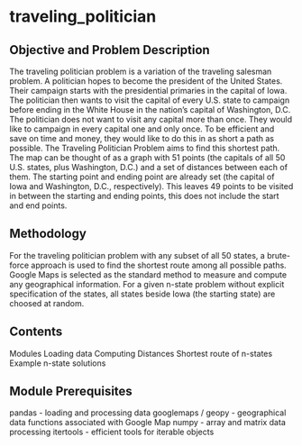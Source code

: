 # traveling_politician

## Objective and Problem Description
The traveling politician problem is a variation of the traveling salesman problem. A politician hopes to become the president of the United States. Their campaign starts with the presidential primaries in the capital of Iowa. The politician then wants to visit the capital of every U.S. state to campaign before ending in the White House in the nation’s capital of Washington, D.C. The politician does not want to visit any capital more than once. They would like to campaign in every capital one and only once. To be efficient and save on time and money, they would like to do this in as short a path as possible. The Traveling Politician Problem aims to find this shortest path. The map can be thought of as a graph with 51 points (the capitals of all 50 U.S. states, plus Washington, D.C.) and a set of distances between each of them. The starting point and ending point are already set (the capital of Iowa and Washington, D.C., respectively). This leaves 49 points to be visited in between the starting and ending points, this does not include the start and end points.

## Methodology
For the traveling politician problem with any subset of all 50 states, a brute-force approach is used to find the shortest route among all possible paths. Google Maps is selected as the standard method to measure and compute any geographical information. For a given n-state problem without explicit specification of the states, all states beside Iowa (the starting state) are choosed at random.

## Contents
Modules
Loading data
Computing Distances
Shortest route of n-states
Example n-state solutions

## Module Prerequisites
pandas - loading and processing data
googlemaps / geopy - geographical data functions associated with Google Map
numpy - array and matrix data processing
itertools - efficient tools for iterable objects

